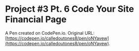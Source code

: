 # Project #3  Pt. 6 Code Your Site Financial Page

A Pen created on CodePen.io. Original URL: [https://codepen.io/calledoutones8/pen/oNYavew](https://codepen.io/calledoutones8/pen/oNYavew).


